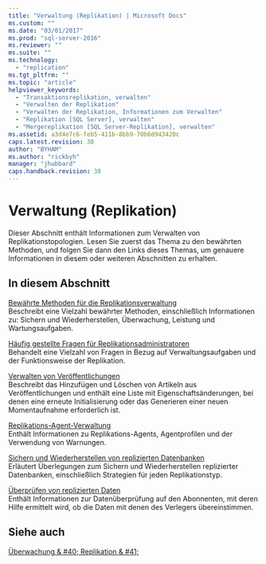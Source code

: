 ```yaml
---
title: "Verwaltung (Replikation) | Microsoft Docs"
ms.custom: ""
ms.date: "03/01/2017"
ms.prod: "sql-server-2016"
ms.reviewer: ""
ms.suite: ""
ms.technology: 
  - "replication"
ms.tgt_pltfrm: ""
ms.topic: "article"
helpviewer_keywords: 
  - "Transaktionsreplikation, verwalten"
  - "Verwalten der Replikation"
  - "Verwalten der Replikation, Informationen zum Verwalten"
  - "Replikation [SQL Server], verwalten"
  - "Mergereplikation [SQL Server-Replikation], verwalten"
ms.assetid: a3d4e7c6-feb5-411b-8bb9-70b6d943420c
caps.latest.revision: 38
author: "BYHAM"
ms.author: "rickbyh"
manager: "jhubbard"
caps.handback.revision: 38
---
```

# Verwaltung (Replikation)
  Dieser Abschnitt enthält Informationen zum Verwalten von Replikationstopologien. Lesen Sie zuerst das Thema zu den bewährten Methoden, und folgen Sie dann den Links dieses Themas, um genauere Informationen in diesem oder weiteren Abschnitten zu erhalten.  
  
## In diesem Abschnitt  
 [Bewährte Methoden für die Replikationsverwaltung](../../../relational-databases/replication/administration/best-practices-for-replication-administration.md)  
 Beschreibt eine Vielzahl bewährter Methoden, einschließlich Informationen zu: Sichern und Wiederherstellen, Überwachung, Leistung und Wartungsaufgaben.  
  
 [Häufig gestellte Fragen für Replikationsadministratoren](../../../relational-databases/replication/administration/frequently-asked-questions-for-replication-administrators.md)  
 Behandelt eine Vielzahl von Fragen in Bezug auf Verwaltungsaufgaben und der Funktionsweise der Replikation.  
  
 [Verwalten von Veröffentlichungen](../../../relational-databases/replication/publish/maintain-publications.md)  
 Beschreibt das Hinzufügen und Löschen von Artikeln aus Veröffentlichungen und enthält eine Liste mit Eigenschaftsänderungen, bei denen eine erneute Initialisierung oder das Generieren einer neuen Momentaufnahme erforderlich ist.  
  
 [Replikations-Agent-Verwaltung](../../../relational-databases/replication/agents/replication-agent-administration.md)  
 Enthält Informationen zu Replikations-Agents, Agentprofilen und der Verwendung von Warnungen.  
  
 [Sichern und Wiederherstellen von replizierten Datenbanken](../../../relational-databases/replication/administration/back-up-and-restore-replicated-databases.md)  
 Erläutert Überlegungen zum Sichern und Wiederherstellen replizierter Datenbanken, einschließlich Strategien für jeden Replikationstyp.  
  
 [Überprüfen von replizierten Daten](../../../relational-databases/replication/validate-replicated-data.md)  
 Enthält Informationen zur Datenüberprüfung auf den Abonnenten, mit deren Hilfe ermittelt wird, ob die Daten mit denen des Verlegers übereinstimmen.  
  
## Siehe auch  
 [Überwachung & #40; Replikation & #41;](../../../relational-databases/replication/monitor/monitoring-replication.md)  
  
  